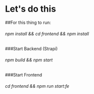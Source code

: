 # Let's do this

##For this thing to run:

###### npm install && cd frontend && npm install

###Start Backend (Strapi)
###### npm build && npm start

###Start Frontend
###### cd frontend && npm run start:fe

